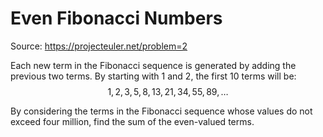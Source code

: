 # Even Fibonacci Numbers

Source: https://projecteuler.net/problem=2

Each new term in the Fibonacci sequence is generated by adding the previous two terms. By starting with $1$ and $2$, the first $10$ terms will be: $$1, 2, 3, 5, 8, 13, 21, 34, 55, 89, \dots$$

By considering the terms in the Fibonacci sequence whose values do not exceed four million, find the sum of the even-valued terms.
